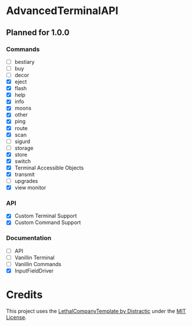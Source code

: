 # AdvancedTerminalAPI

## Planned for 1.0.0
### Commands
- [ ] bestiary
- [ ] buy
- [ ] decor
- [x] eject
- [x] flash
- [x] help
- [x] info
- [x] moons
- [x] other
- [x] ping
- [x] route
- [x] scan
- [ ] sigurd
- [ ] storage
- [x] store
- [x] switch
- [x] Terminal Accessible Objects
- [x] transmit
- [ ] upgrades
- [x] view monitor

### API
- [x] Custom Terminal Support
- [x] Custom Command Support

### Documentation
- [ ] API 
- [ ] Vanillin Terminal
- [ ] Vanillin Commands
- [x] InputFieldDriver

# Credits
This project uses the [LethalCompanyTemplate by Distractic](https://github.com/Distractic/LethalCompanyTemplate) under the [MIT License](https://github.com/Distractic/LethalCompanyTemplate/blob/main/LICENSE).